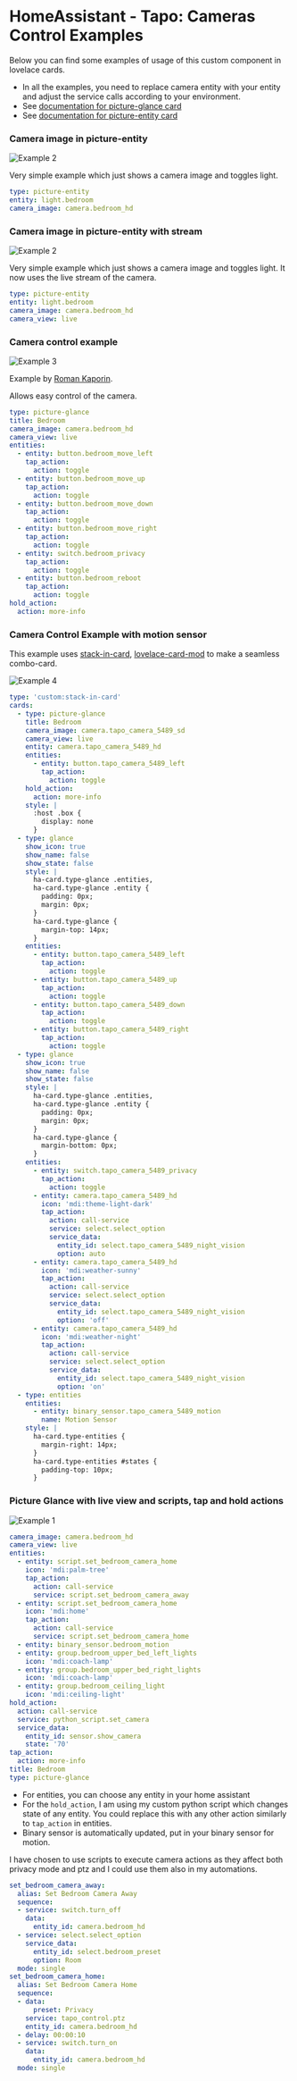 # HomeAssistant - Tapo: Cameras Control Examples

Below you can find some examples of usage of this custom component in lovelace cards.

- In all the examples, you need to replace camera entity with your entity and adjust the service calls according to your environment.
- See [documentation for picture-glance card](https://www.home-assistant.io/lovelace/picture-glance/)
- See [documentation for picture-entity card](https://www.home-assistant.io/lovelace/picture-entity/)

### Camera image in picture-entity

![Example 2](example2.png)

Very simple example which just shows a camera image and toggles light.

```yaml
type: picture-entity
entity: light.bedroom
camera_image: camera.bedroom_hd
```

### Camera image in picture-entity with stream

![Example 2](example2.png)

Very simple example which just shows a camera image and toggles light. It now uses the live stream of the camera.

```yaml
type: picture-entity
entity: light.bedroom
camera_image: camera.bedroom_hd
camera_view: live
```

### Camera control example

![Example 3](example3.png)

Example by [Roman Kaporin](https://github.com/JurajNyiri/HomeAssistant-Tapo-Control/issues/15#issuecomment-705228868).

Allows easy control of the camera.

```yaml
type: picture-glance
title: Bedroom
camera_image: camera.bedroom_hd
camera_view: live
entities:
  - entity: button.bedroom_move_left
    tap_action:
      action: toggle
  - entity: button.bedroom_move_up
    tap_action:
      action: toggle
  - entity: button.bedroom_move_down
    tap_action:
      action: toggle
  - entity: button.bedroom_move_right
    tap_action:
      action: toggle
  - entity: switch.bedroom_privacy
    tap_action:
      action: toggle
  - entity: button.bedroom_reboot
    tap_action:
      action: toggle
hold_action:
  action: more-info
```

### Camera Control Example with motion sensor
This example uses [stack-in-card](https://github.com/custom-cards/stack-in-card), [lovelace-card-mod](https://github.com/thomasloven/lovelace-card-mod) to make a seamless combo-card.

![Example 4](example4.png)

```yaml
type: 'custom:stack-in-card'
cards:
  - type: picture-glance
    title: Bedroom
    camera_image: camera.tapo_camera_5489_sd
    camera_view: live
    entity: camera.tapo_camera_5489_hd
    entities:
      - entity: button.tapo_camera_5489_left
        tap_action:
          action: toggle
    hold_action:
      action: more-info
    style: |
      :host .box {
        display: none
      }
  - type: glance
    show_icon: true
    show_name: false
    show_state: false
    style: |
      ha-card.type-glance .entities,
      ha-card.type-glance .entity {
        padding: 0px;
        margin: 0px;
      }
      ha-card.type-glance {
        margin-top: 14px;
      }
    entities:
      - entity: button.tapo_camera_5489_left
        tap_action:
          action: toggle
      - entity: button.tapo_camera_5489_up
        tap_action:
          action: toggle
      - entity: button.tapo_camera_5489_down
        tap_action:
          action: toggle
      - entity: button.tapo_camera_5489_right
        tap_action:
          action: toggle
  - type: glance
    show_icon: true
    show_name: false
    show_state: false
    style: |
      ha-card.type-glance .entities,
      ha-card.type-glance .entity {
        padding: 0px;
        margin: 0px;
      }
      ha-card.type-glance {
        margin-bottom: 0px;
      }
    entities:
      - entity: switch.tapo_camera_5489_privacy
        tap_action:
          action: toggle
      - entity: camera.tapo_camera_5489_hd
        icon: 'mdi:theme-light-dark'
        tap_action:
          action: call-service
          service: select.select_option
          service_data:
            entity_id: select.tapo_camera_5489_night_vision
            option: auto
      - entity: camera.tapo_camera_5489_hd
        icon: 'mdi:weather-sunny'
        tap_action:
          action: call-service
          service: select.select_option
          service_data:
            entity_id: select.tapo_camera_5489_night_vision
            option: 'off'
      - entity: camera.tapo_camera_5489_hd
        icon: 'mdi:weather-night'
        tap_action:
          action: call-service
          service: select.select_option
          service_data:
            entity_id: select.tapo_camera_5489_night_vision
            option: 'on'
  - type: entities
    entities:
      - entity: binary_sensor.tapo_camera_5489_motion
        name: Motion Sensor
    style: |
      ha-card.type-entities {
        margin-right: 14px;
      }
      ha-card.type-entities #states {
        padding-top: 10px;
      }
```

### Picture Glance with live view and scripts, tap and hold actions

![Example 1](example1.png)

```yaml
camera_image: camera.bedroom_hd
camera_view: live
entities:
  - entity: script.set_bedroom_camera_home
    icon: 'mdi:palm-tree'
    tap_action:
      action: call-service
      service: script.set_bedroom_camera_away
  - entity: script.set_bedroom_camera_home
    icon: 'mdi:home'
    tap_action:
      action: call-service
      service: script.set_bedroom_camera_home
  - entity: binary_sensor.bedroom_motion
  - entity: group.bedroom_upper_bed_left_lights
    icon: 'mdi:coach-lamp'
  - entity: group.bedroom_upper_bed_right_lights
    icon: 'mdi:coach-lamp'
  - entity: group.bedroom_ceiling_light
    icon: 'mdi:ceiling-light'
hold_action:
  action: call-service
  service: python_script.set_camera
  service_data:
    entity_id: sensor.show_camera
    state: '70'
tap_action:
  action: more-info
title: Bedroom
type: picture-glance
```

- For entities, you can choose any entity in your home assistant
- For the `hold_action`, I am using my custom python script which changes state of any entity. You could replace this with any other action similarly to `tap_action` in entities.
- Binary sensor is automatically updated, put in your binary sensor for motion.

I have chosen to use scripts to execute camera actions as they affect both privacy mode and ptz and I could use them also in my automations.

```yaml
set_bedroom_camera_away:
  alias: Set Bedroom Camera Away
  sequence:
  - service: switch.turn_off
    data:
      entity_id: camera.bedroom_hd
  - service: select.select_option
    service_data:
      entity_id: select.bedroom_preset
      option: Room
  mode: single
set_bedroom_camera_home:
  alias: Set Bedroom Camera Home
  sequence:
  - data:
      preset: Privacy
    service: tapo_control.ptz
    entity_id: camera.bedroom_hd
  - delay: 00:00:10
  - service: switch.turn_on
    data:
      entity_id: camera.bedroom_hd
  mode: single
```
